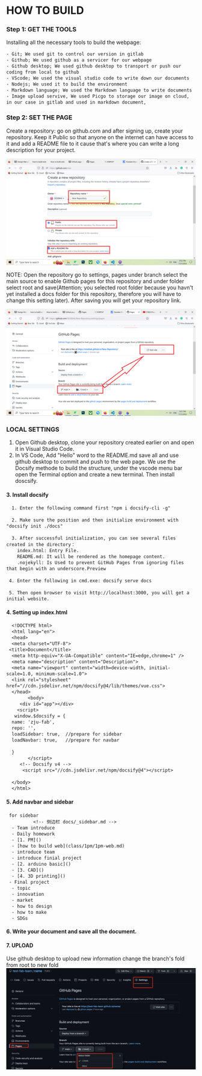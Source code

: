 # HOW TO BUILD 

### Step 1: GET THE TOOLS
 Installing all the necessary tools to build the webpage:

    - Git; We used git to control our version in gitlab
    - Github; We used github as a servicer for our webpage
    - Github desktop; We used github desktop to transport or push our coding from local to github
    - VScode; We used the visual studio code to write down our documents
    - Nodejs; We used it to build the environment
    - Markdown language; We used the Markdown language to write documents
    - Image upload servive, We used Picgo to storage our image on cloud, in our case in gitlab and used in markdown document,

### Step 2: SET THE PAGE
 Create a repository: go on github.com and after signing up, create your repository. Keep it Public so that anyone on the internet can have access to it and add a README file to it cause that's where you can write a long description for your project. 

 ![](../IMAGE/create%20repository.png)

 NOTE: Open the repository go to settings, pages under branch select the main source to enable Github pages for this repository and under folder select root and save(Attention; you selected root folder because you havn't yet installed a docs folder for this repository, therefore you will have to change this setting later). After saving you will get your repository link.

 ![](../IMAGE/repository%20link.png)

### LOCAL SETTINGS

 1. Open Github desktop, clone your repository created earlier on and open it in Visual Studio Code.
 2. In VS Code, Add "Hello" word to the README.md save all and use github desktop to commit and push to the web page.
    We use the Docsify methode to build the structure, under the vscode menu bar open the Terminal option and create a new terminal. Then install doscsify.

 #### 3.  Install docsify
      1. Enter the following command first "npm i docsify-cli -g"

      2. Make sure the position and then initialize environment with "docsify init ./docs"

      3. After successful initialization, you can see several files created in the directory：
        index.html: Entry File.
        README.md: It will be rendered as the homepage content.
        .nojekyll: Is Used to prevent GitHub Pages from ignoring files that begin with an underscore.Preview
        
     4. Enter the following in cmd.exe: docsify serve docs
     
     5. Then open browser to visit http://localhost:3000, you will get a initial website.

 #### 4. Setting up index.html

      <!DOCTYPE html>
      <html lang="en">
      <head>
      <meta charset="UTF-8">
     <title>Document</title>
      <meta http-equiv="X-UA-Compatible" content="IE=edge,chrome=1" />
      <meta name="description" content="Description">
      <meta name="viewport" content="width=device-width, initial-scale=1.0, minimum-scale=1.0">
      <link rel="stylesheet" href="//cdn.jsdelivr.net/npm/docsify@4/lib/themes/vue.css">
      </head>
            <body>
         <div id="app"></div>
        <script>
       window.$docsify = {
      name: 'zju-fab',
      repo: '',
      loadSidebar: true,  //prepare for sidebar
      loadNavbar: true,   //prepare for navbar

      }
            </script>
         <!-- Docsify v4 -->
          <script src="//cdn.jsdelivr.net/npm/docsify@4"></script>

      </body>
      </html>

 #### 5.  Add navbar and sidebar
     for sidebar 
              <!-- 侧边栏 docs/_sidebar.md -->
      - Team introduce
      - Daily homework
      - [1. PM]()
      - [how to build web](class/1pm/1pm-web.md)
      - introduce team
      - introduce finial project
      - [2. arduino basic]()
      - [3. CAD]()
      - [4. 3D printing]()
     - Final project
      - topic
      - innovation
      - market
      - how to design 
      - how to make
      - SDGs

 #### 6. Write your document and save all the document.

 #### 7. UPLOAD
   Use github desktop to upload new information change the branch's fold from root to new fold
   ![](../IMAGE/Upload.png)
  